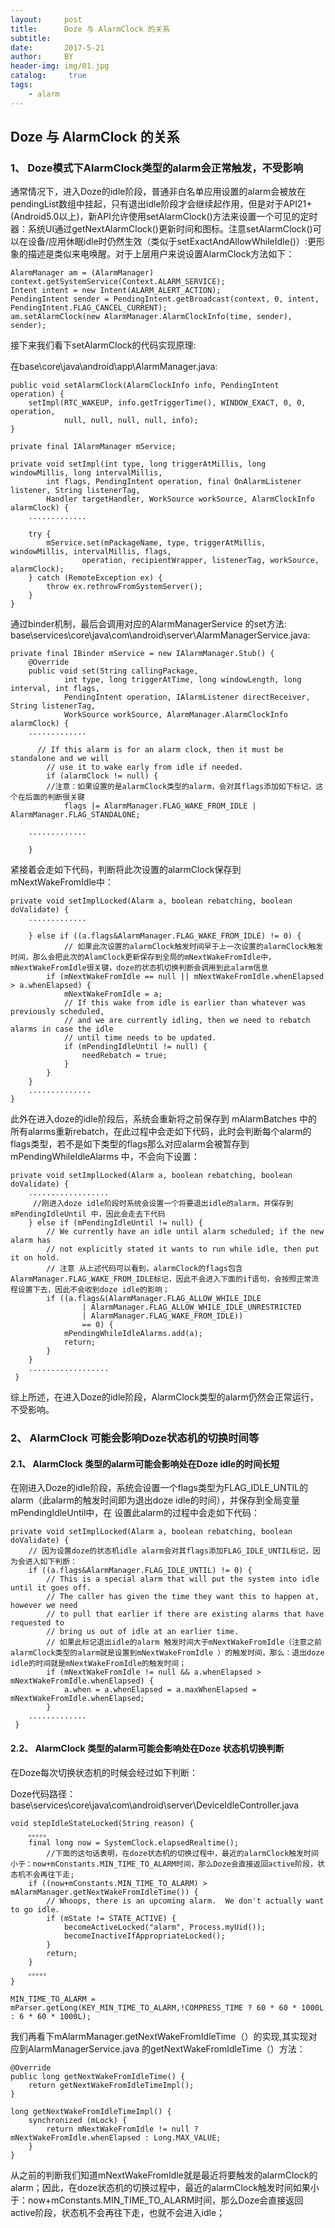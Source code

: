 ```yaml
---
layout:     post
title:      Doze 与 AlarmClock 的关系
subtitle:    
date:       2017-5-21
author:     BY
header-img: img/01.jpg
catalog: 	 true
tags: 
    - alarm
---
```



## Doze 与 AlarmClock 的关系 ##


### 1、 Doze模式下AlarmClock类型的alarm会正常触发，不受影响

通常情况下，进入Doze的idle阶段，普通非白名单应用设置的alarm会被放在pendingList数组中挂起，只有退出idle阶段才会继续起作用，但是对于API21+(Android5.0以上)，新API允许使用setAlarmClock()方法来设置一个可见的定时器：系统UI通过getNextAlarmClock()更新时间和图标。注意setAlarmClock()可以在设备/应用休眠idle时仍然生效（类似于setExactAndAllowWhileIdle()）:更形象的描述是类似来电唤醒。对于上层用户来说设置AlarmClock方法如下：

	AlarmManager am = (AlarmManager) context.getSystemService(Context.ALARM_SERVICE);
	Intent intent = new Intent(ALARM_ALERT_ACTION);
	PendingIntent sender = PendingIntent.getBroadcast(context, 0, intent, PendingIntent.FLAG_CANCEL_CURRENT);
	am.setAlarmClock(new AlarmManager.AlarmClockInfo(time, sender), sender);

接下来我们看下setAlarmClock的代码实现原理:

在base\core\java\android\app\AlarmManager.java:

    public void setAlarmClock(AlarmClockInfo info, PendingIntent operation) {
        setImpl(RTC_WAKEUP, info.getTriggerTime(), WINDOW_EXACT, 0, 0, operation,
                null, null, null, null, info);
    }

    private final IAlarmManager mService;

    private void setImpl(int type, long triggerAtMillis, long windowMillis, long intervalMillis,
            int flags, PendingIntent operation, final OnAlarmListener listener, String listenerTag,
            Handler targetHandler, WorkSource workSource, AlarmClockInfo alarmClock) {
 		.............
       
        try {
            mService.set(mPackageName, type, triggerAtMillis, windowMillis, intervalMillis, flags,
                    operation, recipientWrapper, listenerTag, workSource, alarmClock);
        } catch (RemoteException ex) {
            throw ex.rethrowFromSystemServer();
        }
    }

通过binder机制，最后会调用对应的AlarmManagerService 的set方法:
base\services\core\java\com\android\server\AlarmManagerService.java:

    private final IBinder mService = new IAlarmManager.Stub() {
        @Override
        public void set(String callingPackage,
                int type, long triggerAtTime, long windowLength, long interval, int flags,
                PendingIntent operation, IAlarmListener directReceiver, String listenerTag,
                WorkSource workSource, AlarmManager.AlarmClockInfo alarmClock) {
		.............

          // If this alarm is for an alarm clock, then it must be standalone and we will
            // use it to wake early from idle if needed.
            if (alarmClock != null) {
            //注意：如果设置的是alarmClock类型的alarm，会对其flags添加如下标记，这个在后面的判断很关键
                flags |= AlarmManager.FLAG_WAKE_FROM_IDLE | AlarmManager.FLAG_STANDALONE;

		.............

        }


紧接着会走如下代码，判断将此次设置的alarmClock保存到mNextWakeFromIdle中：

    private void setImplLocked(Alarm a, boolean rebatching, boolean doValidate) { 
		.............

	    } else if ((a.flags&AlarmManager.FLAG_WAKE_FROM_IDLE) != 0) {
	            // 如果此次设置的alarmClock触发时间早于上一次设置的alarmClock触发时间，那么会把此次的AlamClock更新保存到全局的mNextWakeFromIdle中，mNextWakeFromIdle很关键，doze的状态机切换判断会调用到此alarm信息
	        if (mNextWakeFromIdle == null || mNextWakeFromIdle.whenElapsed > a.whenElapsed) {
	            mNextWakeFromIdle = a;
	            // If this wake from idle is earlier than whatever was previously scheduled,
	            // and we are currently idling, then we need to rebatch alarms in case the idle
	            // until time needs to be updated.
	            if (mPendingIdleUntil != null) {
	                needRebatch = true;
	            }
	        }
	    }
		.............. 
	}


此外在进入doze的idle阶段后，系统会重新将之前保存到 mAlarmBatches 中的所有alarms重新rebatch，在此过程中会走如下代码，此时会判断每个alarm的flags类型，若不是如下类型的flags那么对应alarm会被暂存到 mPendingWhileIdleAlarms 中，不会向下设置：

    private void setImplLocked(Alarm a, boolean rebatching, boolean doValidate) {
		..................
         //刚进入doze idle阶段时系统会设置一个将要退出idle的alarm，并保存到 mPendingIdleUntil 中，因此会走去下代码
        } else if (mPendingIdleUntil != null) {
            // We currently have an idle until alarm scheduled; if the new alarm has
            // not explicitly stated it wants to run while idle, then put it on hold.
            // 注意 从上述代码可以看到，alarmClock的flags包含AlarmManager.FLAG_WAKE_FROM_IDLE标记，因此不会进入下面的if语句，会按照正常流程设置下去，因此不会收到doze idle的影响；
            if ((a.flags&(AlarmManager.FLAG_ALLOW_WHILE_IDLE
                    | AlarmManager.FLAG_ALLOW_WHILE_IDLE_UNRESTRICTED
                    | AlarmManager.FLAG_WAKE_FROM_IDLE))
                    == 0) {
                mPendingWhileIdleAlarms.add(a);
                return;
            }
        }
		..................
     }

综上所述，在进入Doze的idle阶段，AlarmClock类型的alarm仍然会正常运行，不受影响。



### 2、 AlarmClock 可能会影响Doze状态机的切换时间等

#### 2.1、 AlarmClock 类型的alarm可能会影响处在Doze idle的时间长短

在刚进入Doze的idle阶段，系统会设置一个flags类型为FLAG_IDLE_UNTIL的alarm（此alarm的触发时间即为退出doze idle的时间），并保存到全局变量mPendingIdleUntil中，在 设置此alarm的过程中会走如下代码：

    private void setImplLocked(Alarm a, boolean rebatching, boolean doValidate) {
        // 因为设置doze的状态机idle alarm会对其flags添加FLAG_IDLE_UNTIL标记，因为会进入如下判断：
        if ((a.flags&AlarmManager.FLAG_IDLE_UNTIL) != 0) {
            // This is a special alarm that will put the system into idle until it goes off.
            // The caller has given the time they want this to happen at, however we need
            // to pull that earlier if there are existing alarms that have requested to
            // bring us out of idle at an earlier time.
            // 如果此标记退出idle的alarm 触发时间大于mNextWakeFromIdle（注意之前alarmClock类型的alarm就是设置到mNextWakeFromIdle ）的触发时间，那么：退出doze idle的时间就是mNextWakeFromIdle的触发时间；
            if (mNextWakeFromIdle != null && a.whenElapsed > mNextWakeFromIdle.whenElapsed) {
                a.when = a.whenElapsed = a.maxWhenElapsed = mNextWakeFromIdle.whenElapsed;
            }
		............. 
     }
 
#### 2.2、 AlarmClock 类型的alarm可能会影响处在Doze 状态机切换判断 

在Doze每次切换状态机的时候会经过如下判断：

Doze代码路径： base\services\core\java\com\android\server\DeviceIdleController.java

    void stepIdleStateLocked(String reason) {
        。。。。。
        final long now = SystemClock.elapsedRealtime();
            //下面的这句话表明，在doze状态机的切换过程中，最近的alarmClock触发时间小于：now+mConstants.MIN_TIME_TO_ALARM时间，那么Doze会直接返回active阶段，状态机不会再往下走;
        if ((now+mConstants.MIN_TIME_TO_ALARM) > mAlarmManager.getNextWakeFromIdleTime()) {
            // Whoops, there is an upcoming alarm.  We don't actually want to go idle.
            if (mState != STATE_ACTIVE) {
                becomeActiveLocked("alarm", Process.myUid());
                becomeInactiveIfAppropriateLocked();
            }
            return;
        }
        。。。。。
    }

    MIN_TIME_TO_ALARM = mParser.getLong(KEY_MIN_TIME_TO_ALARM,!COMPRESS_TIME ? 60 * 60 * 1000L : 6 * 60 * 1000L);


我们再看下mAlarmManager.getNextWakeFromIdleTime（）的实现,其实现对应到AlarmManagerService.java 的getNextWakeFromIdleTime（）方法：  
	
	@Override
	public long getNextWakeFromIdleTime() {
	    return getNextWakeFromIdleTimeImpl();
	}
	
	long getNextWakeFromIdleTimeImpl() {
		synchronized (mLock) {
		    return mNextWakeFromIdle != null ? mNextWakeFromIdle.whenElapsed : Long.MAX_VALUE;
		}
	}
从之前的判断我们知道mNextWakeFromIdle就是最近将要触发的alarmClock的alarm；因此，在doze状态机的切换过程中，最近的alarmClock触发时间如果小于：now+mConstants.MIN_TIME_TO_ALARM时间，那么Doze会直接返回active阶段，状态机不会再往下走，也就不会进入idle；







